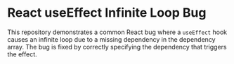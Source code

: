 # React useEffect Infinite Loop Bug

This repository demonstrates a common React bug where a `useEffect` hook causes an infinite loop due to a missing dependency in the dependency array. The bug is fixed by correctly specifying the dependency that triggers the effect.